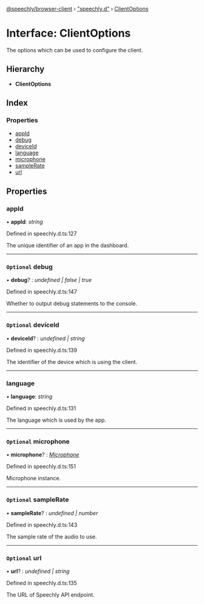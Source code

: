 [@speechly/browser-client](../README.md) › ["speechly.d"](../modules/_speechly_d_.md) › [ClientOptions](_speechly_d_.clientoptions.md)

# Interface: ClientOptions

The options which can be used to configure the client.

## Hierarchy

* **ClientOptions**

## Index

### Properties

* [appId](_speechly_d_.clientoptions.md#appid)
* [debug](_speechly_d_.clientoptions.md#optional-debug)
* [deviceId](_speechly_d_.clientoptions.md#optional-deviceid)
* [language](_speechly_d_.clientoptions.md#language)
* [microphone](_speechly_d_.clientoptions.md#optional-microphone)
* [sampleRate](_speechly_d_.clientoptions.md#optional-samplerate)
* [url](_speechly_d_.clientoptions.md#optional-url)

## Properties

###  appId

• **appId**: *string*

Defined in speechly.d.ts:127

The unique identifier of an app in the dashboard.

___

### `Optional` debug

• **debug**? : *undefined | false | true*

Defined in speechly.d.ts:147

Whether to output debug statements to the console.

___

### `Optional` deviceId

• **deviceId**? : *undefined | string*

Defined in speechly.d.ts:139

The identifier of the device which is using the client.

___

###  language

• **language**: *string*

Defined in speechly.d.ts:131

The language which is used by the app.

___

### `Optional` microphone

• **microphone**? : *[Microphone](_speechly_d_.microphone.md)*

Defined in speechly.d.ts:151

Microphone instance.

___

### `Optional` sampleRate

• **sampleRate**? : *undefined | number*

Defined in speechly.d.ts:143

The sample rate of the audio to use.

___

### `Optional` url

• **url**? : *undefined | string*

Defined in speechly.d.ts:135

The URL of Speechly API endpoint.
